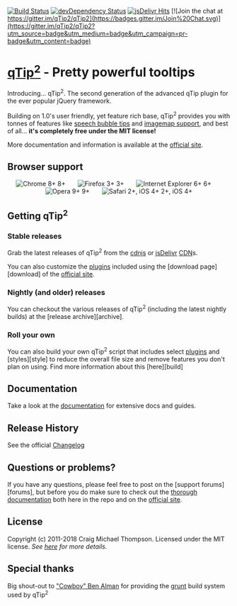 [![Build Status](https://travis-ci.org/qTip2/qTip2.svg)](https://travis-ci.org/qTip2/qTip2)
[![devDependency Status](https://david-dm.org/qTip2/qTip2/dev-status.svg?theme=shields.io)](https://david-dm.org/qTip2/qTip2#info=devDependencies)
[![jsDelivr Hits](https://data.jsdelivr.com/v1/package/npm/qtip2/badge?style=rounded)](https://www.jsdelivr.com/package/npm/qtip2)
[![Join the chat at https://gitter.im/qTip2/qTip2](https://badges.gitter.im/Join%20Chat.svg)](https://gitter.im/qTip2/qTip2?utm_source=badge&utm_medium=badge&utm_campaign=pr-badge&utm_content=badge)

[qTip<sup>2</sup>][site] - Pretty powerful tooltips
================================

Introducing&hellip; qTip<sup>2</sup>. The second generation of the advanced qTip plugin for the ever popular jQuery framework.

Building on 1.0's user friendly, yet feature rich base, qTip<sup>2</sup> provides you with tonnes of features like
[speech bubble tips][tips] and [imagemap support][imgmap], and best of all... **it's completely free under the MIT license!**

More documentation and information is available at the [official site][site].

## Browser support
<div style="text-transform: sub; text-align: center;">
  <img src="http://media1.juggledesign.com/qtip2/images/browsers/64-chrome.png" title="Chrome 8+" /> 8+ &nbsp;&nbsp;&nbsp;&nbsp;&nbsp;
  <img src="http://media1.juggledesign.com/qtip2/images/browsers/64-firefox.png" title="Firefox 3+" /> 3+ &nbsp;&nbsp;&nbsp;&nbsp;&nbsp;
  <img src="http://media1.juggledesign.com/qtip2/images/browsers/64-ie.png" title="Internet Explorer 6+" /> 6+ &nbsp;&nbsp;&nbsp;&nbsp;&nbsp;
  <img src="http://media1.juggledesign.com/qtip2/images/browsers/64-opera.png" title="Opera 9+" /> 9+ &nbsp;&nbsp;&nbsp;&nbsp;&nbsp;
  <img src="http://media1.juggledesign.com/qtip2/images/browsers/64-safari.png" title="Safari 2+, iOS 4+" /> 2+, iOS 4+
</div>

## Getting qTip<sup>2</sup>

### Stable releases
Grab the latest releases of qTip<sup>2</sup> from the [cdnjs][cdnjs] or [jsDelivr][jsdelivr] [CDN][wikipedia-cdn]s.

You can also customize the [plugins][plugins] included using the [download page][download] of the [official site][site].

### Nightly (and older) releases
You can checkout the various releases of qTip<sup>2</sup> (including the latest nightly builds) at the [release archive][archive].

### Roll your own
You can also build your own qTip<sup>2</sup> script that includes select [plugins][plugins] and [styles][style] to reduce the overall file size and remove features
you don't plan on using. Find more information about this [here][build]

## Documentation
Take a look at the [documentation][docs] for extensive docs and guides.

## Release History
See the official [Changelog][changelog]

## Questions or problems?
If you have any questions, please feel free to post on the [support forums][forums], but before you do make sure to
check out the [thorough documentation][docs] both here in the repo and on the [official site][site].

## License
Copyright (c) 2011-2018 Craig Michael Thompson. Licensed under the MIT license. *See [here][license] for more details.*

## Special thanks
Big shout-out to ["Cowboy" Ben Alman][cowboy] for providing the [grunt][grunt] build system used by qTip<sup>2</sup>

[site]: https://github.com/qTip2/qTip2/
[docs]: https://github.com/qTip2/qTip2/wiki
[changelog]: https://github.com/qTip2/qTip2/wiki/Changelog
[plugins]: https://github.com/qTip2/qTip2/wiki
[tips]: https://github.com/qTip2/qTip2/wiki/Tips
[imgmap]: hhttps://github.com/qTip2/qTip2/wiki/image-map

[license]: http://jquery.org/license

[cowboy]: http://github.com/cowboy
[grunt]: http://github.com/gruntjs/grunt

[wikipedia-cdn]: http://en.wikipedia.org/wiki/Content_delivery_network "Content Delivery Network"
[cdnjs]: http://cdnjs.com/libraries/qtip2/
[jsdelivr]: http://www.jsdelivr.com/#!qtip2
